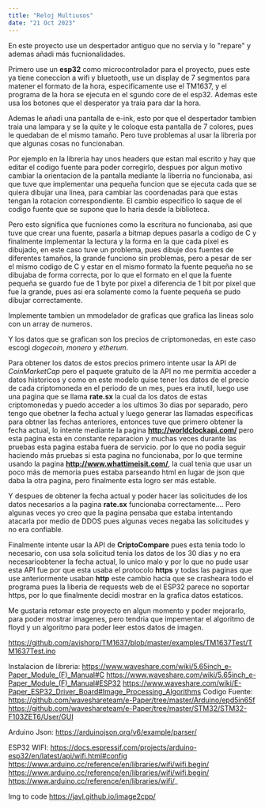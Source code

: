 ```yaml
---
title: "Reloj Multiusos"
date: "21 Oct 2023"
---
```


En este proyecto use un despertador antiguo que no servia y lo "repare" y ademas añadi más fucnionalidades.


Primero use un **esp32** como microcontrolador para el proyecto, pues este ya tiene coneccion a wifi y bluetooth, use un display de 7 segmentos para matener el formato de la hora, especificamente use el TM1637, y el programa de la hora se ejecuta en el sgundo core de
el esp32. Ademas este usa los botones que el desperator ya traia para dar la hora.

Ademas le añadi una pantalla de e-ink, esto por que el despertador tambien traia una lampara y se la quite y le coloque esta pantalla de 7 colores, pues le quedaban de el mismo tamaño. Pero tuve problemas al usar la libreria por que algunas cosas no funcionaban.

Por ejemplo en la libreria hay unos headers que estan mal escrito y hay que editar el codigo fuente para poder corregirlo, despues por algun motivo cambiar la orientacion de la pantalla mediante la liberria no funcionaba, asi que tuve que implementar una pequeña funcion 
que se ejecuta cada que se quiera dibujar una linea, para cambiar las coordenadas para que estas tengan la rotacion correspondiente. El cambio especifico lo saque de el codigo fuente que se supone que lo haria desde la biblioteca.

Pero esto significa que fucniones como la escritura no funcionaba, asi que tuve que crear una fuente, pasarla a bitmap depues pasarla a codigo de C y finalmente implementar la lectura y la forma en la que cada pixel es dibujado, en este caso tuve un problema, pues
dibuje dos fuentes de diferentes tamaños, la grande funciono sin problemas, pero a pesar de ser el mismo codigo de C y estar en el mismo formato la fuente pequeña no se dibujaba de forma correcta, por lo que el formato en el que la fuente pequeña se guardo fue de 1 byte 
por pixel a diferencia de 1 bit por pixel que fue la grande, pues asi era solamente como la fuente pequeña se pudo dibujar correctamente.

Implemente tambien un mmodelador de graficas que grafica las lineas solo con un array de numeros.

Y los datos que se grafican son los precios de criptomonedas, en este caso escogi *dogecoin*, *monero* y *etherum*.

Para obtener los datos de estos precios primero intente usar la API de *CoinMarketCap* pero el paquete gratuito de la API no me permitia acceder a datos historicos y como en este modelo quise tener los datos de el precio de cada criptomoneda en el periodo de un mes, pues 
era inutil, luego use una pagina que se llama **rate.sx** la cual da los datos de estas criptomonedas y puedo acceder a los ultimos 3o dias por separado, pero tengo que obetner la fecha actual y luego generar las llamadas especificas para obtner las fechas anteriores, entonces
tuve que primero obtener la fecha actual, lo intente mediante la pagina **http://worldclockapi.com/** pero esta pagina esta en constante reparacion y muchas veces durante las pruebas esta pagina estaba fuera de servicio. por lo que no podia seguir haciendo más pruebas si
esta pagina no funcionaba, por lo que termine usando la pagina **http://www.whattimeisit.com/**, la cual tenia que usar un poco más de memoria pues estaba parseando html en lugar de json que daba la otra pagina, pero finalmente esta logro ser más estable.

Y despues de obtener la fecha actual y poder hacer las solicitudes de los datos necesarios a la pagina **rate.sx** funcionaba correctamente.... Pero algunas veces yo creo que la pagina pensaba que estaba intentando atacarla por medio de DDOS pues algunas veces 
negaba las solicitudes y no era confiable.

Finalmente intente usar la API de **CriptoCompare** pues esta tenia todo lo necesario, con usa sola solicitud tenia los datos de los 30 dias y no era necesarioobtener la fecha actual, lo unico malo y por lo que no pude usar esta API fue por que esta usaba el
protocolo **https** y todas las paginas que use anteriormente usaban **http** este cambio hacia que se crasheara todo el programa pues la liberia de requests web de el ESP32 parece no soportar https, por lo que finalmente decidi mostrar en la grafica datos estaticos.

Me gustaria retomar este proyecto en algun momento y poder mejorarlo, para poder mostrar imagenes, pero tendria que impementar el algoritmo de floyd y un algoritmo para poder leer estos datos de imagen.

https://github.com/avishorp/TM1637/blob/master/examples/TM1637Test/TM1637Test.ino

Instalacion de libreria:
https://www.waveshare.com/wiki/5.65inch_e-Paper_Module_(F)_Manual#C
https://www.waveshare.com/wiki/5.65inch_e-Paper_Module_(F)_Manual#ESP32
https://www.waveshare.com/wiki/E-Paper_ESP32_Driver_Board#Image_Processing_Algorithms
Codigo Fuente:
https://github.com/waveshareteam/e-Paper/tree/master/Arduino/epd5in65f
https://github.com/waveshareteam/e-Paper/tree/master/STM32/STM32-F103ZET6/User/GUI


Arduino Json:
https://arduinojson.org/v6/example/parser/

ESP32 WIFI:
https://docs.espressif.com/projects/arduino-esp32/en/latest/api/wifi.html#config
https://www.arduino.cc/reference/en/libraries/wifi/wifi.begin/
https://www.arduino.cc/reference/en/libraries/wifi/wifi.begin/
https://www.arduino.cc/reference/en/libraries/wifi/_

Img to code
https://javl.github.io/image2cpp/
